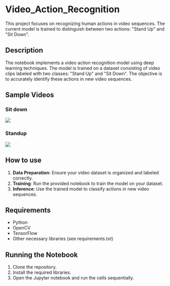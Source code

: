 # Video_Action_Recognition
This project focuses on recognizing human actions in video sequences. The current model is trained to distinguish between two actions: "Stand Up" and "Sit Down".

## Description

The notebook implements a video action recognition model using deep learning techniques. The model is trained on a dataset consisting of video clips labeled with two classes: "Stand Up" and "Sit Down". The objective is to accurately identify these actions in new video sequences.

## Sample Videos


### Sit down

 ![](https://github.com/Vishal00812/Video_Action_Recognition_/assets/104523618/df8b2f7d-1994-49b1-9059-9cda863294ae)

### Standup

![](https://github.com/Vishal00812/Video_Action_Recognition_/assets/104523618/d91bc6ac-df4d-429d-acff-2b75b52008e9)

## How to use

1. **Data Preparation**: Ensure your video dataset is organized and labeled correctly.
2. **Training**: Run the provided notebook to train the model on your dataset.
3. **Inference**: Use the trained model to classify actions in new video sequences.

## Requirements

- Python
- OpenCV
- TensorFlow
- Other necessary libraries (see requirements.txt)

## Running the Notebook

1. Clone the repository.
2. Install the required libraries.
3. Open the Jupyter notebook and run the cells sequentially.

